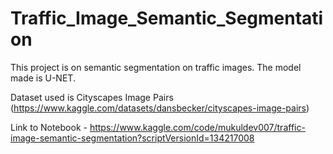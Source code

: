 # Traffic_Image_Semantic_Segmentation
This project is on semantic segmentation on traffic images. The model made is U-NET. 

Dataset used is Cityscapes Image Pairs (https://www.kaggle.com/datasets/dansbecker/cityscapes-image-pairs)

Link to Notebook - https://www.kaggle.com/code/mukuldev007/traffic-image-semantic-segmentation?scriptVersionId=134217008
